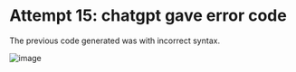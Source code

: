 # Attempt 15: chatgpt gave error code

The previous code generated was with incorrect syntax.

![image](https://user-images.githubusercontent.com/129967941/230115086-6fae03e4-b011-48f9-90e8-f2b0f72d697d.png)
